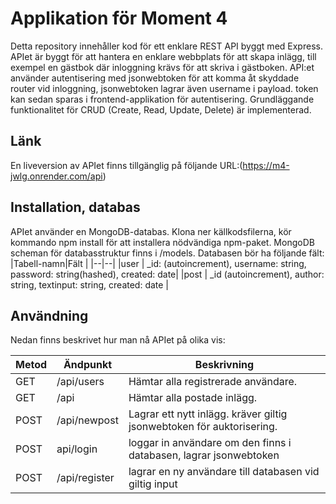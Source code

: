 # Applikation för Moment 4 

Detta repository innehåller kod för ett enklare REST API byggt med Express. APIet är byggt för att hantera en enklare webbplats för att skapa inlägg, till exempel en gästbok där inloggning krävs för att skriva i gästboken. API:et använder autentisering med jsonwebtoken för att komma åt skyddade router vid inloggning, jsonwebtoken lagrar även username i payload.
token kan sedan sparas i frontend-applikation för autentisering.
Grundläggande funktionalitet för CRUD (Create, Read, Update, Delete) är implementerad.

## Länk
En liveversion av APIet finns tillgänglig på följande URL:(https://m4-jwlg.onrender.com/api)

## Installation, databas
APIet använder en MongoDB-databas.
Klona ner källkodsfilerna, kör kommando npm install för att installera nödvändiga npm-paket. 
MongoDB scheman för databasstruktur finns i /models.
Databasen bör ha följande fält:
|Tabell-namn|Fält  |
|--|--|
|user  | _id: (autoincrement), username: string, password: string(hashed), created: date|
|post | _id (autoincrement), author: string, textinput: string, created: date  |

## Användning
Nedan finns beskrivet hur man nå APIet på olika vis:

|Metod  |Ändpunkt     |Beskrivning                                                                           |
|-------|-------------|--------------------------------------------------------------------------------------|
|GET    |/api/users     |Hämtar alla registrerade användare.                                                  |
|GET    |/api          |Hämtar alla postade inlägg.                                                           |
|POST   |/api/newpost  |Lagrar ett nytt inlägg. kräver giltig jsonwebtoken för auktorisering.                 |
|POST   |api/login     |loggar in användare om den finns i databasen, lagrar jsonwebtoken|
|POST   |/api/register |lagrar en ny användare till databasen vid giltig input                                |
